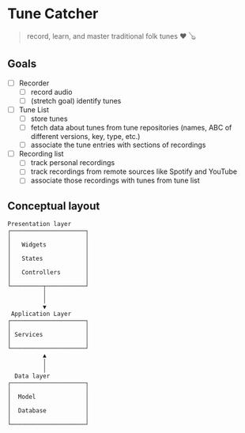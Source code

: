 
# Tune Catcher
> record, learn, and master traditional folk tunes ❤️ 🪕

## Goals
- [ ] Recorder
  - [ ] record audio
  - [ ] (stretch goal) identify tunes
- [ ] Tune List
  - [ ] store tunes
  - [ ] fetch data about tunes from tune repositories (names, ABC of different versions, key, type, etc.)
  - [ ] associate the tune entries with sections of recordings
- [ ] Recording list
  - [ ] track personal recordings
  - [ ] track recordings from remote sources like Spotify and YouTube
  - [ ] associate those recordings with tunes from tune list

## Conceptual layout
```text
Presentation layer    
┌─────────────────────┐
│                     │
│   Widgets           │
│                     │
│   States            │
│                     │
│   Controllers       │
│                     │
└─────────┬───────────┘
          │            
          │            
          ▼            
 Application Layer     
┌─────────────────────┐
│                     │
│ Services            │
│                     │
└─────────────────────┘
          ▲            
          │            
          │            
  Data layer           
┌─────────────────────┐
│                     │
│  Model              │
│                     │
│  Database           │
│                     │
└─────────────────────┘
```
